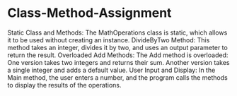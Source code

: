 # Class-Method-Assignment
Static Class and Methods: The MathOperations class is static, which allows it to be used without creating an instance.
DivideByTwo Method: This method takes an integer, divides it by two, and uses an output parameter to return the result.
Overloaded Add Methods: The Add method is overloaded:
One version takes two integers and returns their sum.
Another version takes a single integer and adds a default value.
User Input and Display: In the Main method, the user enters a number, and the program calls the methods to display the results of the operations.

